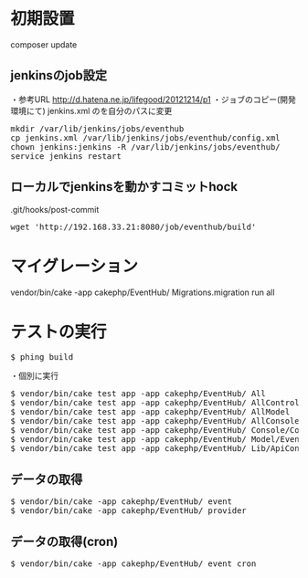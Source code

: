 初期設置
======================
composer update

jenkinsのjob設定
---------------------------
・参考URL http://d.hatena.ne.jp/lifegood/20121214/p1
・ジョブのコピー(開発環境にて)
jenkins.xml の<customWorkspace></customWorkspace>を自分のパスに変更
<pre>
mkdir /var/lib/jenkins/jobs/eventhub
cp jenkins.xml /var/lib/jenkins/jobs/eventhub/config.xml
chown jenkins:jenkins -R /var/lib/jenkins/jobs/eventhub/
service jenkins restart
</pre>

ローカルでjenkinsを動かすコミットhock
----------------------------------------
.git/hooks/post-commit
<pre>
wget 'http://192.168.33.21:8080/job/eventhub/build'
</pre>

マイグレーション
======================
vendor/bin/cake -app cakephp/EventHub/ Migrations.migration run all


テストの実行
======================
<pre>
$ phing build
</pre>

・個別に実行
<pre>
$ vendor/bin/cake test app -app cakephp/EventHub/ All
$ vendor/bin/cake test app -app cakephp/EventHub/ AllController
$ vendor/bin/cake test app -app cakephp/EventHub/ AllModel
$ vendor/bin/cake test app -app cakephp/EventHub/ AllConsole
$ vendor/bin/cake test app -app cakephp/EventHub/ Console/Command/Task/EventImport
$ vendor/bin/cake test app -app cakephp/EventHub/ Model/Event
$ vendor/bin/cake test app -app cakephp/EventHub/ Lib/ApiConvert
</pre>




データの取得
--------------------------
<pre>
$ vendor/bin/cake -app cakephp/EventHub/ event
$ vendor/bin/cake -app cakephp/EventHub/ provider
</pre>

データの取得(cron)
--------------------------
<pre>
$ vendor/bin/cake -app cakephp/EventHub/ event cron
</pre>


